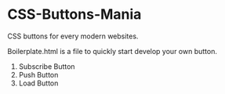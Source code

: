 # CSS-Buttons-Mania
CSS buttons for every modern websites.

Boilerplate.html is a file to quickly start develop your own button.

1. Subscribe Button
2. Push Button
3. Load Button
